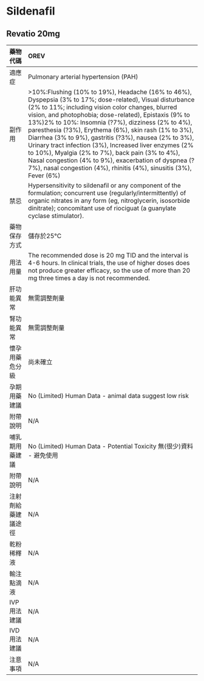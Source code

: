 # Sildenafil

## Revatio 20mg

| 藥物代碼 | OREV |
| :--- | :--- |
| 適應症 | Pulmonary arterial hypertension \(PAH\) |
| 副作用 | &gt;10%:Flushing \(10% to 19%\), Headache \(16% to 46%\), Dyspepsia \(3% to 17%; dose-related\), Visual disturbance \(2% to 11%; including vision color changes, blurred vision, and photophobia; dose-related\), Epistaxis \(9% to 13%\)2% to 10%: Insomnia \(?7%\), dizziness \(2% to 4%\), paresthesia \(?3%\), Erythema \(6%\), skin rash \(1% to 3%\), Diarrhea \(3% to 9%\), gastritis \(?3%\), nausea \(2% to 3%\), Urinary tract infection \(3%\), Increased liver enzymes \(2% to 10%\), Myalgia \(2% to 7%\), back pain \(3% to 4%\), Nasal congestion \(4% to 9%\), exacerbation of dyspnea \(?7%\), nasal congestion \(4%\), rhinitis \(4%\), sinusitis \(3%\), Fever \(6%\) |
| 禁忌 | Hypersensitivity to sildenafil or any component of the formulation; concurrent use \(regularly/intermittently\) of organic nitrates in any form \(eg, nitroglycerin, isosorbide dinitrate\); concomitant use of riociguat \(a guanylate cyclase stimulator\). |
| 藥物保存方式 | 儲存於25°C |
| 用法用量 | The recommended dose is 20 mg TID and the interval is 4-6 hours. In clinical trials, the use of higher doses does not produce greater efficacy, so the use of more than 20 mg three times a day is not recommended. |
| 肝功能異常 | 無需調整劑量 |
| 腎功能異常 | 無需調整劑量 |
| 懷孕用藥危分級 | 尚未確立 |
| 孕期用藥建議 | No \(Limited\) Human Data - animal data suggest low risk |
| 附帶說明 | N/A |
| 哺乳期用藥建議 | No \(Limited\) Human Data - Potential Toxicity 無\(很少\)資料 - 避免使用 |
| 附帶說明 | N/A |
| 注射劑給藥建議途徑 | N/A |
| 乾粉稀釋液 | N/A |
| 輸注點滴液 | N/A |
| IVP 用法建議 | N/A |
| IVD 用法建議 | N/A |
| 注意事項 | N/A |


